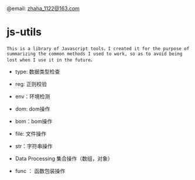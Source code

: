 @email: zhaha_1122@163.com

# js-utils

``This is a library of Javascript tools，I created it for the purpose of summarizing the common methods I used to work, so as to avoid being lost when I use it in the future。``

- type: 数据类型检查

- reg: 正则校验

- env：环境检测

- dom: dom操作

- bom：bom操作

- file: 文件操作

- str：字符串操作

- Data Processing 集合操作（数组，对象）

- func ： 函数包装操作